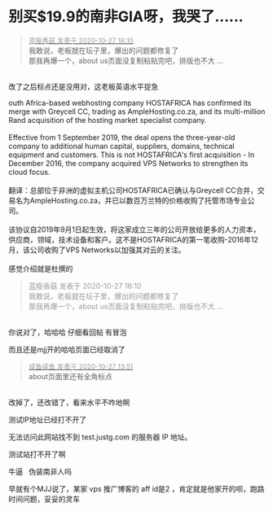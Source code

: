 # 别买$19.9的南非GIA呀，我哭了......


<div class="quote"><blockquote><font size="2"><a href="https://www.hostloc.com/forum.php?mod=redirect&amp;goto=findpost&amp;pid=9359799&amp;ptid=758955" target="_blank"><font color="#999999">蓝瘦香菇 发表于 2020-10-27 16:10</font></a></font><br />
我敢说，老板就在坛子里，爆出的问题都修复了<br />
那我再爆一个，about us页面没复制粘贴完吧，排版也不大 ...</blockquote></div><br />
改了之后标点还是没用对，这老板英语水平捉急

outh Africa-based webhosting company HOSTAFRICA has confirmed its merge with Greycell CC, trading as AmpleHosting.co.za, and its multi-million Rand acquisition of the hosting market specialist company.<br />
<br />
Effective from 1 September 2019, the deal opens the three-year-old company to additional human capital, suppliers, domains, technical equipment and customers. This is not HOSTAFRICA's first acquisition - In December 2016, the company acquired VPS Networks to strengthen its cloud focus.<br />
<br />
翻译：总部位于非洲的虚拟主机公司HOSTAFRICA已确认与Greycell CC合并，交易名为AmpleHosting.co.za，并已以数百万兰特的价格收购了托管市场专业公司。<br />
<br />
该协议自2019年9月1日起生效，将这家成立三年的公司开放给更多的人力资本，供应商，领域，技术设备和客户。这不是HOSTAFRICA的第一笔收购-2016年12月，该公司收购了VPS Networks以加强其对云的关注。<br />
<br />
感觉介绍就是杜撰的

<div class="quote"><blockquote><font color="#999999">蓝瘦香菇 发表于 2020-10-27 16:10</font><br />
<font color="#999999">我敢说，老板就在坛子里，爆出的问题都修复了<br />
那我再爆一个，about us页面没复制粘贴完吧，排版也不大 ...</font></blockquote></div><br />
你说对了，哈哈哈 仔细看回帖 有冒泡

而且还是mjj开的哈哈<img src="static/image/smiley/default/lol.gif" smilieid="12" border="0" alt="" />页面已经取消了

<div class="quote"><blockquote><font size="2"><a href="https://www.hostloc.com/forum.php?mod=redirect&amp;goto=findpost&amp;pid=9358888&amp;ptid=758955" target="_blank"><font color="#999999">咸鱼咸鱼 发表于 2020-10-27 13:51</font></a></font><br />
about页面里还有全角标点</blockquote></div><br />
改掉了，还改错了，看来水平不咋地啊

测试IP地址已经打不开了

无法访问此网站找不到 test.justg.com 的服务器 IP 地址。

测试站打不开了啊<img id="aimg_FGH6w" onclick="zoom(this, this.src, 0, 0, 0)" class="zoom" src="https://cdn.jsdelivr.net/gh/hishis/forum-master/public/images/patch.gif" onmouseover="img_onmouseoverfunc(this)" onload="thumbImg(this)" border="0" alt="" />

牛逼&nbsp; &nbsp;伪装南非人吗<img id="aimg_RoAAp" onclick="zoom(this, this.src, 0, 0, 0)" class="zoom" src="https://cdn.jsdelivr.net/gh/hishis/forum-master/public/images/patch.gif" onmouseover="img_onmouseoverfunc(this)" onload="thumbImg(this)" border="0" alt="" />

早就有个MJJ说了，某家 vps 推广博客的 aff id是2 ，肯定就是他家开的呗，跑路时间问题，妥妥的灵车
